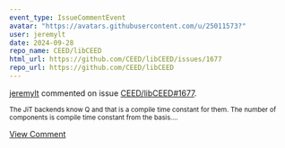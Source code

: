 ```yaml
---
event_type: IssueCommentEvent
avatar: "https://avatars.githubusercontent.com/u/25011573?"
user: jeremylt
date: 2024-09-28
repo_name: CEED/libCEED
html_url: https://github.com/CEED/libCEED/issues/1677
repo_url: https://github.com/CEED/libCEED
---
```


<a href='https://github.com/jeremylt' target='_blank'>jeremylt</a> commented on issue <a href='https://github.com/CEED/libCEED/issues/1677' target='_blank'>CEED/libCEED#1677</a>.

<small>The JiT backends know Q and that is a compile time constant for them. The number of components is compile time constant from the basis....</small>

<a href='https://github.com/CEED/libCEED/issues/1677' target='_blank'>View Comment</a>
